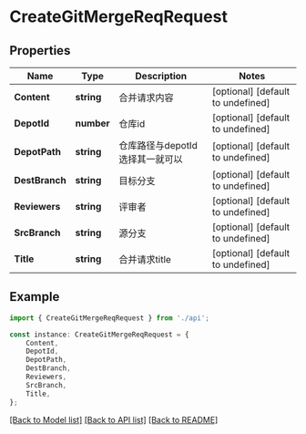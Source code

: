 # CreateGitMergeReqRequest


## Properties

Name | Type | Description | Notes
------------ | ------------- | ------------- | -------------
**Content** | **string** | 合并请求内容 | [optional] [default to undefined]
**DepotId** | **number** | 仓库id | [optional] [default to undefined]
**DepotPath** | **string** | 仓库路径与depotId选择其一就可以 | [optional] [default to undefined]
**DestBranch** | **string** | 目标分支 | [optional] [default to undefined]
**Reviewers** | **string** | 评审者 | [optional] [default to undefined]
**SrcBranch** | **string** | 源分支 | [optional] [default to undefined]
**Title** | **string** | 合并请求title | [optional] [default to undefined]

## Example

```typescript
import { CreateGitMergeReqRequest } from './api';

const instance: CreateGitMergeReqRequest = {
    Content,
    DepotId,
    DepotPath,
    DestBranch,
    Reviewers,
    SrcBranch,
    Title,
};
```

[[Back to Model list]](../README.md#documentation-for-models) [[Back to API list]](../README.md#documentation-for-api-endpoints) [[Back to README]](../README.md)
